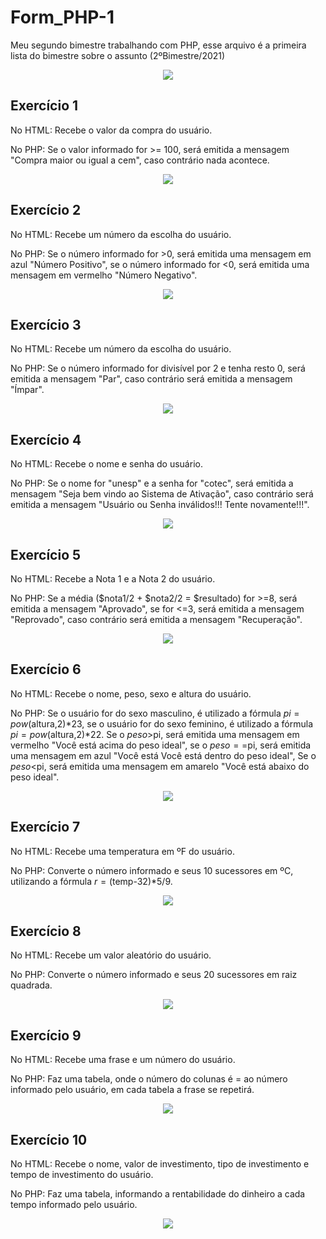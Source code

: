 # Form_PHP-1
Meu segundo bimestre trabalhando com PHP, esse arquivo é a primeira lista do bimestre sobre o assunto (2ºBimestre/2021)
<p align="center">
<img src="assets/index.gif">
<p>
  
## Exercício 1
No HTML: Recebe o valor da compra do usuário. <p> 
No PHP: Se o valor informado for >= 100, será emitida a mensagem "Compra maior ou igual a cem", caso contrário nada acontece.
<p align="center">
<img src="assets/ex1.gif">
<p>
  
## Exercício 2
No HTML: Recebe um número da escolha do usuário. <p> 
No PHP: Se o número informado for >0, será emitida uma mensagem em azul "Número Positivo", se o número informado for <0, será emitida uma mensagem em vermelho "Número Negativo".
<p align="center">
<img src="assets/ex2.gif">
<p>
  
## Exercício 3
No HTML: Recebe um número da escolha do usuário. <p> 
No PHP: Se o número informado for divisível por 2 e tenha resto 0, será emitida a mensagem "Par", caso contrário será emitida a mensagem "Ímpar".
<p align="center">
<img src="assets/ex3.gif">
<p>
  
## Exercício 4
No HTML: Recebe o nome e senha do usuário. <p> 
No PHP: Se o nome for "unesp" e a senha for "cotec", será emitida a mensagem "Seja bem vindo ao Sistema de Ativação", caso contrário será emitida a mensagem "Usuário ou Senha inválidos!!! Tente novamente!!!".
<p align="center">
<img src="assets/ex4.gif">
<p>
  
## Exercício 5
No HTML: Recebe a Nota 1 e a Nota 2 do usuário. <p> 
No PHP: Se a média ($nota1/2 + $nota2/2 = $resultado) for >=8, será emitida a mensagem "Aprovado", se for <=3, será emitida a mensagem "Reprovado", caso contrário será emitida a mensagem "Recuperação".
<p align="center">
<img src="assets/ex5.gif">
<p>

## Exercício 6
No HTML: Recebe o nome, peso, sexo e altura do usuário. <p> 
No PHP: Se o usuário for do sexo masculino, é utilizado a fórmula $pi=pow($altura,2)*23, se o usuário for do sexo feminino, é utilizado a fórmula $pi=pow($altura,2)*22.
Se o $peso>$pi, será emitida uma mensagem em vermelho "Você está acima do peso ideal", se o $peso==$pi, será emitida uma mensagem em azul "Você está Você está dentro do peso ideal", Se o $peso<$pi, será emitida uma mensagem em amarelo "Você está abaixo do peso ideal".
<p align="center">
<img src="assets/ex6.gif">
<p>

## Exercício 7
No HTML: Recebe uma temperatura em ºF do usuário. <p> 
No PHP: Converte o número informado e seus 10 sucessores em ºC, utilizando a fórmula $r=($temp-32)*5/9.
<p align="center">
<img src="assets/ex7.gif">
<p>
  
## Exercício 8
No HTML: Recebe um valor aleatório do usuário. <p> 
No PHP: Converte o número informado e seus 20 sucessores em raiz quadrada.
<p align="center">
<img src="assets/ex8.gif">
<p>
  
## Exercício 9
No HTML: Recebe uma frase e um número do usuário. <p> 
No PHP: Faz uma tabela, onde o número do colunas é = ao número informado pelo usuário, em cada tabela a frase se repetirá.
<p align="center">
<img src="assets/ex9.gif">
<p>
  
## Exercício 10
No HTML: Recebe o nome, valor de investimento, tipo de investimento e tempo de investimento do usuário. <p> 
No PHP: Faz uma tabela, informando a rentabilidade do dinheiro a cada tempo informado pelo usuário. 
<p align="center">
<img src="assets/ex10.gif">
<p>
